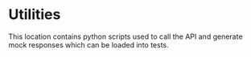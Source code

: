 # Utilities

This location contains python scripts used to call the API and generate mock
responses which can be loaded into tests.

